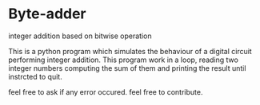 # Byte-adder
integer addition based on bitwise operation

This is a python program which simulates the behaviour of a digital circuit performing integer addition.
This program work in a loop, reading two integer numbers computing the sum of them and printing the result until instrcted to quit.

feel free to ask if any error occured.
feel free to contribute.

